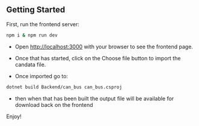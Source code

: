 
## Getting Started

First, run the frontend server:

```bash
npm i & npm run dev
```

- Open [http://localhost:3000](http://localhost:3000) with your browser to see the frontend page.

- Once that has started, click on the Choose file button to import the candata file. 

- Once imported go to: 

```bash
dotnet build Backend/can_bus can_bus.csproj 
```
- then when that has been built the output file will be available for download back on the frontend 

Enjoy!



